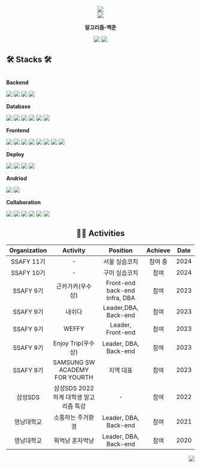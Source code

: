 <div align="center">
    <img src = "https://capsule-render.vercel.app/api?type=waving&color=gradient&height=300&section=header&text=사용자를%20먼저%20생각하는%20개발자&fontSize=90&animation=fadeIn&fontAlignY=38&desc=SW를%20통해%20불편을%20해소하는%20것을%20목표로하는%20개발자%20서은진입니다!&descAlignY=51&descAlign=62"/>
</div>
<div align="center">
    <img src = "http://github-profile-summary-cards.vercel.app/api/cards/profile-details?username=thisiseunjin&theme=transparent"/>
<span>
    <p><strong>알고리즘-백준</strong></p>
    <img src="http://mazassumnida.wtf/api/v2/generate_badge?boj=hara0822">
</span>
<span>
    <img src="https://github-readme-stats.vercel.app/api/top-langs/?username=thisiseunjin&layout=compact"/>
</span>
</div>

## 🛠 Stacks 🛠

<div style="display:flex; flex-direction:column; align-items:flex-start;">
 <!-- Backend -->
    <p><strong>Backend</strong></p>
    <div>
        <img src="https://img.shields.io/badge/Java-007396?style=for-the-badge&logo=Java&logoColor=white"/> 
        <img src="https://img.shields.io/badge/Spring Boot-6DB33F?style=for-the-badge&logo=spring boot&logoColor=white"/>
        <img src="https://img.shields.io/badge/Spring Security-6DB33F?style=for-the-badge&logo=springsecurity&logoColor=white"/>
        <img src="https://img.shields.io/badge/Spring Cloud-6DB33F?style=for-the-badge&logo=spring&logoColor=white"/>
    </div>
    <p><strong>Database</strong></p>
    <div>
        <img src="https://img.shields.io/badge/hibernate-59666C?style=for-the-badge&logo=hibernate&logoColor=white"/>
        <img src="https://img.shields.io/badge/mysql-4479A1?style=for-the-badge&logo=mysql&logoColor=white"/>
        <img src="https://img.shields.io/badge/mongoDb-47A248?style=for-the-badge&logo=mongoDb&logoColor=white"/>
        <img src="https://img.shields.io/badge/redis-DC382D?style=for-the-badge&logo=redis&logoColor=white"/>
        <img src="https://img.shields.io/badge/firebase-FFCA28?style=for-the-badge&logo=firebase&logoColor=white"/>
        <img src="https://img.shields.io/badge/amazons3-569A31?style=for-the-badge&logo=amazons3&logoColor=white"/>
    </div>
    <p><strong>Frontend</strong></p>
    <div>
     <img src="https://img.shields.io/badge/React-61DAFB?style=for-the-badge&logo=react&logoColor=white"/>
        <img src="https://img.shields.io/badge/MUI-007FFF?style=for-the-badge&logo=mui&logoColor=white"/>
        <img src="https://img.shields.io/badge/redux-764ABC?style=for-the-badge&logo=redux&logoColor=white"/>
        <img src="https://img.shields.io/badge/html5-E34F26?style=for-the-badge&logo=html5&logoColor=white"/>
         <img src="https://img.shields.io/badge/css-1572B6?style=for-the-badge&logo=css3&logoColor=white"/>
       <img src="https://img.shields.io/badge/javascript-F7DF1E?style=for-the-badge&logo=javascript&logoColor=white"/>
       <img src ="https://img.shields.io/badge/React_Router-CA4245?style=for-the-badge&logo=react-router&logoColor=white"/>
       <img src ="https://img.shields.io/badge/npm-CB3837?style=for-the-badge&logo=npm&logoColor=white"/>
    </div>
    <p><strong>Deploy</strong></p>
    <div>
        <img src="https://img.shields.io/badge/docker-2496ED?style=for-the-badge&logo=docker&logoColor=white"/>
        <img src="https://img.shields.io/badge/jenkins-D24939?style=for-the-badge&logo=jenkins&logoColor=white"/>
        <img src="https://img.shields.io/badge/aws-232F3E?style=for-the-badge&logo=amazonaws&logoColor=white"/>
        <img src="https://img.shields.io/badge/nginx-009639?style=for-the-badge&logo=nginx&logoColor=white"/>
    </div>
    <p><strong>Andriod</strong></p>
    <div>
        <img src="https://img.shields.io/badge/Android Studio-3DDC84?style=for-the-badge&logo=androidstudio&logoColor=white"/>
        <img src="https://img.shields.io/badge/flutter-02569B?style=for-the-badge&logo=flutter&logoColor=white"/>
    </div>
    <p><strong>Collaboration</strong></p>
    <div>
        <img src="https://img.shields.io/badge/git-F05032?style=for-the-badge&logo=git&logoColor=white"/>
        <img src="https://img.shields.io/badge/jira-0052CC?style=for-the-badge&logo=jira&logoColor=white"/>
        <img src="https://img.shields.io/badge/notion-000000?style=for-the-badge&logo=notion&logoColor=white"/>
        <img src="https://img.shields.io/badge/figma-F24E1E?style=for-the-badge&logo=figma&logoColor=white"/>
        <img src="https://img.shields.io/badge/swagger-85EA2D?style=for-the-badge&logo=swagger&logoColor=white"/>
        <img src="https://img.shields.io/badge/postman-FF6C37?style=for-the-badge&logo=postman&logoColor=white"/>
    </div>
</div>

<div align="center">
<h2>🏃‍♀️ Activities </h2>

| Organization |                Activity                |               Position                | Achieve | Date |
| :----------: | :------------------------------------: | :-----------------------------------: | :-----: | :--: |
|  SSAFY 11기   |          -            | 서울 실습코치 |  참여 중  | 2024 |
|  SSAFY 10기   |          -            | 구미 실습코치 |  참여  | 2024 |
|  SSAFY 9기   |            근카가카(우수상)            | Front-end<br/>back-end<br/>Infra, DBA |  참여   | 2023 |
|  SSAFY 9기   |                 내쉬다                 |         Leader,DBA, Back-end          |  참여   | 2023 |
|  SSAFY 9기   |                 WEFFY                  |         Leader,<br/>Front-end         |  참여   | 2023 |
|  SSAFY 9기   |           Enjoy Trip(우수상)           |         Leader, DBA, Back-end         |  참여   | 2023 |
|  SSAFY 9기   |     SAMSUNG SW ACADEMY FOR YOURTH      |               지역 대표               | 참여 | 2023 |
|   삼성SDS    | 삼성SDS 2022 하계 대학생 알고리즘 특강 |                   -                   |  참여   | 2022 |
|  영남대학교  |           소통하는 주거환경            |         Leader, DBA, Back-end         |  참여   | 2021 |
|  영남대학교  |            뭐먹냠 혼자먹냠             |         Leader, DBA, Back-end         |  참여   | 2020 |

</div>

<p align="right">
 <a href="https://hits.seeyoufarm.com"><img src="https://hits.seeyoufarm.com/api/count/incr/badge.svg?url=https%3A%2F%2Fgithub.com%2Fthisiseunjin&count_bg=%233D44C8&title_bg=%23555555&icon=github.svg&icon_color=%23E7E7E7&title=hits&edge_flat=false"/></a>
</p>

</div>
